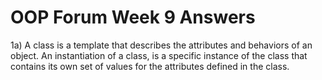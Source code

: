 # OOP Forum Week 9 Answers
1a) A class is a template that describes the attributes and behaviors of an object. An instantiation of a class, is a specific instance of the class that contains its own set of values for the attributes defined in the class.
